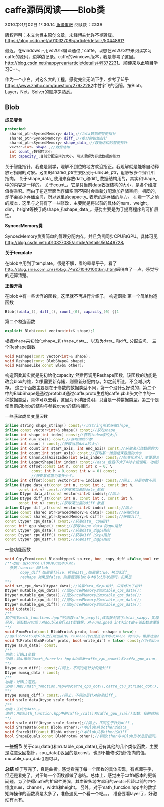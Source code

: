 ﻿# caffe源码阅读——Blob类

2016年01月02日 17:36:14 [鱼蛋蛋哥](https://me.csdn.net/u010327085) 阅读数：2339



 版权声明：本文为博主原创文章，未经博主允许不得转载。	https://blog.csdn.net/u010327085/article/details/50448912

最近，在windows下用vs2013编译通过了caffe。现想在vs2013中来阅读学习caffe的源码，边学边记录。caffe的windows版本，我是参考了这里。 
<http://blog.csdn.net/happynear/article/details/45372231>。 
顺便来以此项目学习C++。

作为一个小白，对这么大的工程，感觉完全无法下手，参考了知乎<https://www.zhihu.com/question/27982282>中甘宇飞的回答。按Blob，Layer，Net，Solver的顺序来熟悉。

## Blob

**成员变量**

```cpp
protected:
  shared_ptr<SyncedMemory> data_;//data数据的智能指针
  shared_ptr<SyncedMemory> diff_;//差分的智能指针
  shared_ptr<SyncedMemory> shape_data_;//数据结构的智能指针
  vector<int> shape_;//数据结构
  int count_;数据的大小
  int capacity_;目前分配空间的大小，可以理解为存放数据的能力
```

关于智能指针，我也是刚学，理解不到位的地方欢迎指正。我理解就是能够自动释放它指向的对象。这里的shared_ptr主要区别于unique_ptr，能够被多个指针所指向。 
关于shape_data_ 使用来存放data_和diff_ 数据结构用的，其实和shape_中的内容是一样的。 
关于count_，它是只当前data数据结构的大小，是各个维度值得乘积。而由于在这里面当存储空间不够时会重新分配添加存储空间。相反的，却不会减小存储空间，所以这里的capacity_ 表示的是存储的能力。 
在看一下之前的版本，这里与之前有了一些修改，主要就是将以前的具体的num，weight，dim，height等换了成shape_和shape_data_。感觉主要是为了提高程序的可扩展性。

**SyncedMemory类**

SyncedMemory负责简单的管理分配内存，并且负责同步CPU和GPU。具体可见<http://blog.csdn.net/u010327085/article/details/50449728>。

**关于template**

在blob中用到了template，很是不解，看的晕晕乎乎，看了<http://blog.sina.com.cn/s/blog_74a271040100tkmj.html>后明白了一点，感觉写的还算清楚。

**正餐开始**

在blob中有一些舍弃的函数，这里就不再进行介绍了。 
构造函数 
第一个简单构造函数

```cpp
Blob():data_(), diff_(), count_(0), capacity_(0) {}1
```

第二个构造函数

```cpp
explicit Blob(const vector<int>& shape);1
```

根据shape来初始化shape_和shape_data_，以及为data_ 和diff_ 分配空间。 
三个Reshape函数

```cpp
void Reshape(const vector<int>& shape);
void Reshape(const BlobShape& shape);
void ReshapeLike(const Blob& other);
```

构造函数其实就是先初始化capacity_然后再调用Reshape函数。该函数的功能是改变blob的维，如果需要新存储，则重新分配内存。如之前所说，不会减小内存。 
这三个函数主要是在于参数的数据类型不同，第一个没什么好说的，第二个中的BlobShape是通过protobuf通过caffe.proto生成的caffe.pb.h头文件中的一种数据类型，具体可以去看，这里为不详细说明，只当是一种数据类型。第三个是使当前的blob的结构与参数other的结构相同。

一些获取成员变量函数

```cpp
inline string shape_string() const;//以string形式获取shape_
inline const vector<int>& shape() const;//获取shape_
inline int shape(int index) const;//获取index维的大小
inline int num_axes() const;//获取维的个数
inline int count() const;//获取当前data的大小
inline int count(int start_axis, int end_axis) const;//获取某几维数据的大小
inline int count(int start_axis) const;//获取某一维到结束数据的大小
inline int CanonicalAxisIndex(int axis_index) const;//标准化索引，主要是对参数索引进行标准化，以满足要求
inline int LegacyShape(int index) const;//data_维数不大于4时才能使用，功能同shape()类似。
inline int offset(const int n, const int c = 0, \
            const int h = 0,const int w = 0) const;
            //获取某位置为第多少个。
inline int offset(const vector<int>& indices) const;//同上，只是参数不同
inline Dtype data_at(const int n, const int c, const int h,
      const int w) const;//获取某位置的data_数据
inline Dtype data_at(const vector<int>& index);//同上
inline Dtype diff_at(const int n, const int c, const int h,
      const int w) const;//获取某位置的diff_数据
inline Dtype diff_at(const vector<int>& index) const;//同上
inline const shared_ptr<SyncedMemory>& data() const;//获取data_
inline const shared_ptr<SyncedMemory>& diff() const;//获取diff_
const Dtype* cpu_data() const;//获取data_ cpu指针
const int* gpu_shape() const;//获取shape_data_的gpu指针
const Dtype* gpu_data() const;//获取data_的gpu指针
const Dtype* cpu_diff() const;//获取diff_的cpu指针
const Dtype* gpu_diff() const;//获取diff_的gpu指针
```

一些功能函数

```cpp
void CopyFrom(const Blob<Dtype>& source, bool copy_diff =false,bool reshape = false);
/**功能：由source Blob拷贝到本Blob。
  参数：source 源Blob
       copy_diff 如果是false，拷贝data_,如果是true，拷贝diff_
       reshape 如果是false，则需要源Blob与本Blob形状相同，如果是
**/
void set_cpu_data(Dtype* data);//设置data_的cpu指针，只是修改了指针
Dtype* mutable_cpu_data();//见SyncedMemory的mutable_cpu_data();
Dtype* mutable_gpu_data();//见SyncedMemory的mutable_gpu_data();
Dtype* mutable_cpu_diff();//见SyncedMemory的mutable_cpu_data();
Dtype* mutable_gpu_diff();//见SyncedMemory的mutable_gpu_data();
void Update();
/**
其中用到math_functions.hpp中的函数caffe_axpy(),该函数封装了cblas_saxpy，实现的是Y=alpha*X+Y。由此，知该函数的功能是data_=(data_-diff_)。
另外，该函数只实现了对double和float型数据，对于unsigned int和int由于该函数主要是在Net中被调用，只有Blob<float>和Blob<double>型式，因此没有定义unsigned int和int。
**/
void FromProto(const BlobProto& proto, bool reshape = true);
//由BlobProto对Blob进行赋值操作。reshape代表是否允许修改shape_的大小。需要注意的是再这里有double和float两种类型的数据 ，在代码中可以看到具体的体现
void ToProto(BlobProto* proto, bool write_diff = false) const;//针对double和float有两个实现的函数，这里只举例说明其中的一个。将Blob中的数据存入BlobProto中，write_diff表示是否存diff_。
Dtype asum_data() const;
/**
功能：计算L1范数
说明：其中用到了math_function.hpp中的函数caffe_cpu_asum()和caffe_gpu_asum，实现的功能是对向量X求其每个元素绝对值的和，不同的是X分别在cpu和gpu中。
**/
Dtype asum_diff() const;//同上，不同的是针对的是diff_
Dtype sumsq_data() const;
/**
功能：计算L2范数。
说明：用到了math_function.hpp中的caffe_cpu_dot(),caffe_cpu_strided_dot(),caffe_gpu_dot(), caffe_gpu_strided_dot()。具体就是就向量X的平方和。
**/
Dtype sumsq_diff() const;//同上，不同的是针对的是diff_。
void scale_data(Dtype scale_factor);
/**
功能：正规化data_。
说明：用到math_function.hpp中的caffe_scal()和caffe_gpu_scal()函数，我的理解就是对向量X乘上一个因子。
**/
void scale_diff(Dtype scale_factor);//同上，不同在于针对diff_。
void ShareData(const Blob& other);//本Blob共享other的data_
void ShareDiff(const Blob& other);//本Blob共享other的diff_
bool ShapeEquals(const BlobProto& other);//判断other与本Blob形状是否相同。
```

**一些细节** 
关于cpu_data()和mutable_cpu_data(),还有其他的几个类似函数，主要是注意返回指针，cpu_data()返回的是const，也即不能修改指针指向的值。mutable_cpu_data()则可以。

**总结** 
终于写完了，真是曲折。感觉看完了每一个函数的具体实现，有点晕乎乎，但还是看完了，对于每一个函数都做了总结。总体上，感觉由于caffe版本的更新问题，为了使得caffe的扩展性更强，其中很多地方都用的vector代替以前的四个维度num，channel，width和height。 
另外，对于math_function.hpp中的数学矩阵操作的函数真是太多了，准备遇见一个看一个吧。。。 
准备要看layer了，好激动有木有。